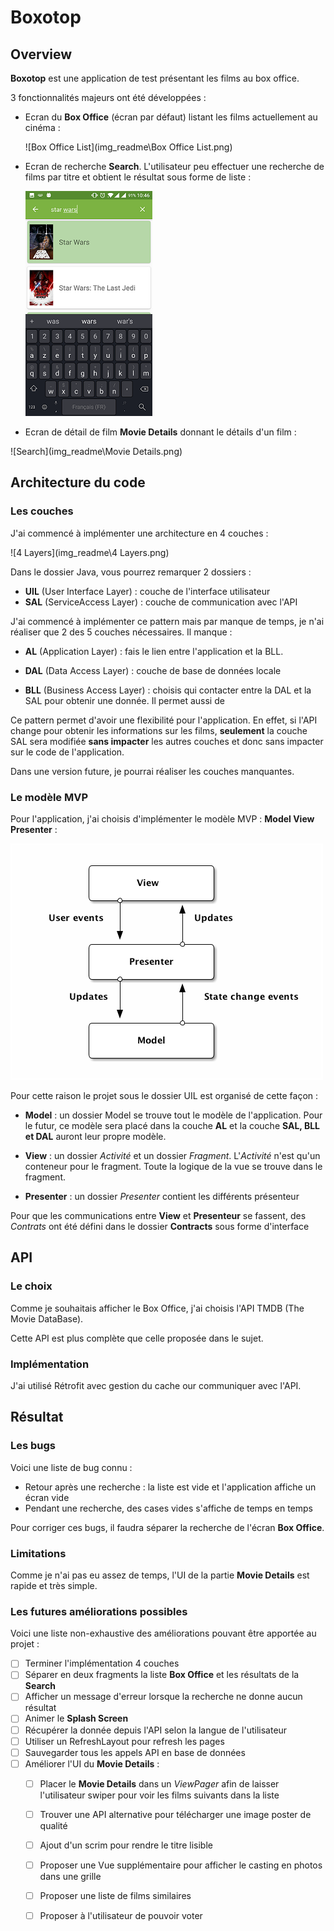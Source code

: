# Boxotop

## Overview

**Boxotop** est une application de test présentant les films au box office.

3 fonctionnalités majeurs ont été développées :

- Ecran du **Box Office** (écran par défaut)  listant les films actuellement au cinéma :

  ![Box Office List](img_readme\Box Office List.png)

  

- Ecran de recherche **Search**. L'utilisateur peu effectuer une recherche de films par titre et obtient le résultat sous forme de liste :

  ![Search](img_readme\Search.png)

  

- Ecran de détail de film **Movie Details** donnant le détails d'un film :

![Search](img_readme\Movie Details.png)



## Architecture du code

### Les couches

J'ai commencé à implémenter une architecture en 4 couches : 

![4 Layers](img_readme\4 Layers.png)



Dans le dossier Java, vous pourrez remarquer 2 dossiers :

- **UIL** (User Interface Layer) : couche de l'interface utilisateur
- **SAL** (ServiceAccess Layer) : couche de communication avec l'API

J'ai commencé à implémenter ce pattern mais par manque de temps, je n'ai réaliser que 2 des 5 couches nécessaires. Il manque :

- **AL** (Application Layer) : fais le lien entre l'application et la BLL.

- **DAL** (Data Access Layer) : couche de base de données locale

- **BLL** (Business Access Layer) : choisis qui contacter entre la DAL et la SAL pour obtenir une donnée. Il permet aussi de

  

Ce pattern permet d'avoir une flexibilité pour l'application. En effet, si l'API change pour obtenir les informations sur les films, **seulement** la couche SAL sera modifiée **sans impacter** les autres couches et donc sans impacter sur le code de l'application.

Dans une version future, je pourrai réaliser les couches manquantes.



### Le modèle MVP

Pour l'application, j'ai choisis d'implémenter le modèle MVP : **Model View Presenter** : 

![mvp](img_readme\mvp.png)

Pour cette raison le projet sous le dossier UIL est organisé de cette façon : 

- **Model** : un dossier Model se trouve tout le modèle de l'application. Pour le futur, ce modèle sera placé dans la couche **AL** et la couche **SAL, BLL et DAL** auront leur propre modèle.

- **View** : un dossier *Activité* et un dossier *Fragment*. L'*Activité* n'est qu'un conteneur pour le fragment. Toute la logique de la vue se trouve dans le fragment.
- **Presenter** : un dossier *Presenter* contient les différents présenteur

Pour que les communications entre **View** et **Presenteur** se fassent, des *Contrats* ont été défini dans le dossier **Contracts** sous forme d'interface



## API

### Le choix

Comme je souhaitais afficher le Box Office, j'ai choisis l'API TMDB (The Movie DataBase).

Cette API est plus complète que celle proposée dans le sujet.

### Implémentation

J'ai utilisé Rétrofit avec gestion du cache our communiquer avec l'API.



## Résultat

### Les bugs 

Voici une liste de bug connu : 

- Retour après une recherche : la liste est vide et l'application affiche un écran vide
- Pendant une recherche, des cases vides s'affiche de temps en temps

Pour corriger ces bugs, il faudra séparer la recherche de l'écran **Box Office**.

### Limitations

Comme je n'ai pas eu assez de temps, l'UI de la partie **Movie Details** est rapide et très simple.

### Les futures améliorations possibles

Voici une liste non-exhaustive des améliorations pouvant être apportée au projet :

- [ ] Terminer l'implémentation 4 couches
- [ ] Séparer en deux fragments la liste **Box Office** et les résultats de la **Search**
- [ ] Afficher un message d'erreur lorsque la recherche ne donne aucun résultat
- [ ] Animer le **Splash Screen**
- [ ] Récupérer la donnée depuis l'API selon la langue de l'utilisateur
- [ ] Utiliser un RefreshLayout pour refresh les pages
- [ ] Sauvegarder tous les appels API en base de données
- [ ] Améliorer l'UI du **Movie Details** :
  - [ ] Placer le **Movie Details** dans un *ViewPager* afin de laisser l'utilisateur swiper pour voir les films suivants dans la liste
  - [ ] Trouver une API alternative pour télécharger une image poster de qualité
  - [ ] Ajout d'un scrim pour rendre le titre lisible
  - [ ] Proposer une Vue supplémentaire pour afficher le casting en photos dans une grille
  - [ ] Proposer une liste de films similaires
  - [ ] Proposer à l'utilisateur de pouvoir voter


